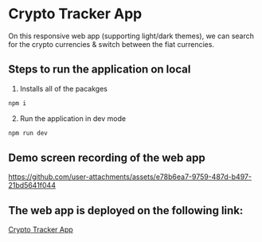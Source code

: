# Crypto Tracker App

On this responsive web app (supporting light/dark themes), we can search for the crypto currencies & switch between the fiat currencies.

## Steps to run the application on local

1. Installs all of the pacakges

```bash
npm i
```

2. Run the application in dev mode

```bash
npm run dev
```

## Demo screen recording of the web app

https://github.com/user-attachments/assets/e78b6ea7-9759-487d-b497-21bd5641f044


## The web app is deployed on the following link:

[Crypto Tracker App](https://cryptotracker-8d8dd.web.app)
